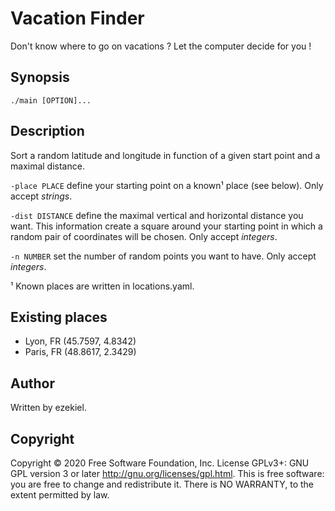 # Vacation Finder
Don't know where to go on vacations ? Let the computer decide for you !
## Synopsis
```./main [OPTION]...```
## Description
Sort a random latitude and longitude in function of a given start point and a maximal distance.

```-place PLACE``` define your starting point on a known¹ place (see below). Only accept _strings_.

```-dist DISTANCE``` define the maximal vertical and horizontal distance you want. This information create a square around your starting point in which a random pair of coordinates will be chosen. Only accept _integers_.

```-n NUMBER``` set the number of random points you want to have. Only accept _integers_.

¹ Known places are written in locations.yaml.
## Existing places
- Lyon, FR (45.7597, 4.8342)
- Paris, FR (48.8617, 2.3429)

## Author
Written by ezekiel.

## Copyright
 Copyright © 2020 Free Software Foundation, Inc.  License GPLv3+: GNU GPL version 3 or later <http://gnu.org/licenses/gpl.html>. This is free software: you are free to change and redistribute it. There  is  NO WARRANTY, to the extent permitted by law.